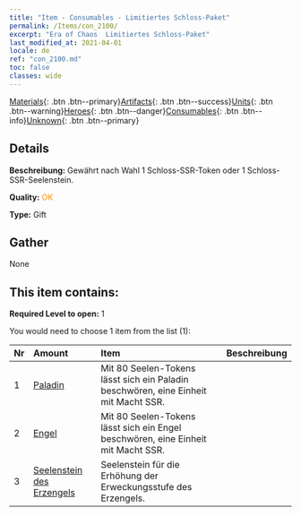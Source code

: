 ```yaml
---
title: "Item - Consumables - Limitiertes Schloss-Paket"
permalink: /Items/con_2100/
excerpt: "Era of Chaos  Limitiertes Schloss-Paket"
last_modified_at: 2021-04-01
locale: de
ref: "con_2100.md"
toc: false
classes: wide
---
```

 [Materials](/de/Items/){: .btn .btn--primary}[Artifacts](/de/Items/Artifacts/){: .btn .btn--success}[Units](/de/Items/Units/){: .btn .btn--warning}[Heroes](/de/Items/Heroes/){: .btn .btn--danger}[Consumables](/de/Items/Consumables/){: .btn .btn--info}[Unknown](/de/Items/Unknown/){: .btn .btn--primary}

## Details
 **Beschreibung:** Gewährt nach Wahl 1 Schloss-SSR-Token oder 1 Schloss-SSR-Seelenstein.

 **Quality:** <span style="color: #FF8C00">OK</span>

 **Type:** Gift

## Gather

  None

## This item contains:

 **Required Level to open:** 1

 You would need to choose 1 item from the list (1):

  | Nr | Amount |     Item    | Beschreibung |
  |:---|:-------|:------------|:-----------:|
  | 1 | [Paladin](/de/Items/unt_197/) | Mit 80 Seelen-Tokens lässt sich ein Paladin beschwören, eine Einheit mit Macht SSR. | 
  | 2 | [Engel](/de/Items/unt_196/) | Mit 80 Seelen-Tokens lässt sich ein Engel beschwören, eine Einheit mit Macht SSR. | 
  | 3 | [Seelenstein des Erzengels](/de/Items/unt_288/) | Seelenstein für die Erhöhung der Erweckungsstufe des Erzengels. | 
